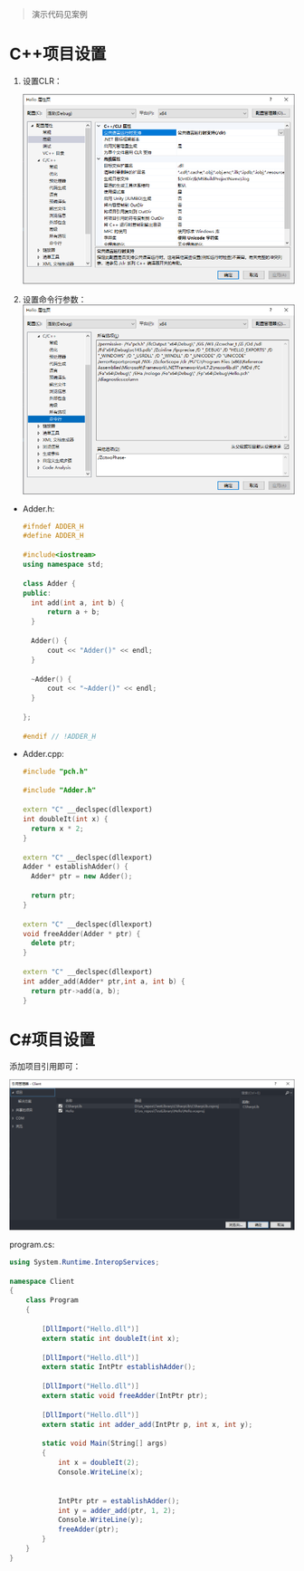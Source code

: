 > 演示代码见案例



# C++项目设置

1. 设置CLR：

   ![image-20220731221906211](CSharp%E4%BD%BF%E7%94%A8C++%E7%9A%84DLL.assets/image-20220731221906211.png)

2. 设置命令行参数：
   ![image-20220731221919418](CSharp%E4%BD%BF%E7%94%A8C++%E7%9A%84DLL.assets/image-20220731221919418.png)



- Adder.h:

  ```C++
  #ifndef ADDER_H
  #define ADDER_H
  
  #include<iostream>
  using namespace std;
  
  class Adder {
  public:
  	int add(int a, int b) {
  		return a + b;
  	}
  
  	Adder() {
  		cout << "Adder()" << endl;
  	}
  
  	~Adder() {
  		cout << "~Adder()" << endl;
  	}
  
  };
  
  #endif // !ADDER_H
  ```

- Adder.cpp:

  ```C++
  #include "pch.h"
  
  #include "Adder.h"
  
  extern "C" __declspec(dllexport)
  int doubleIt(int x) {
  	return x * 2;
  }
  
  extern "C" __declspec(dllexport)
  Adder * establishAdder() {
  	Adder* ptr = new Adder();
  
  	return ptr;
  }
  
  extern "C" __declspec(dllexport)
  void freeAdder(Adder * ptr) {
  	delete ptr;
  }
  
  extern "C" __declspec(dllexport)
  int adder_add(Adder* ptr,int a, int b) {
  	return ptr->add(a, b);
  }
  ```

  





# C#项目设置

添加项目引用即可：

![image-20220731222000338](CSharp%E4%BD%BF%E7%94%A8C++%E7%9A%84DLL.assets/image-20220731222000338.png)

program.cs:

```cs
using System.Runtime.InteropServices;

namespace Client
{
    class Program
    {

        [DllImport("Hello.dll")]
        extern static int doubleIt(int x);

        [DllImport("Hello.dll")]
        extern static IntPtr establishAdder();

        [DllImport("Hello.dll")]
        extern static void freeAdder(IntPtr ptr);

        [DllImport("Hello.dll")]
        extern static int adder_add(IntPtr p, int x, int y);

        static void Main(String[] args)
        {
            int x = doubleIt(2);
            Console.WriteLine(x);


            IntPtr ptr = establishAdder();
            int y = adder_add(ptr, 1, 2);
            Console.WriteLine(y);
            freeAdder(ptr);
        }
    }
}
```

